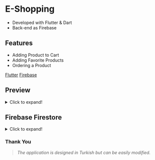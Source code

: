 # E-Shopping 

- Developed with Flutter & Dart
- Back-end as Firebase

## Features
- Adding Product to Cart
- Adding Favorite Products
- Ordering a Product


[Flutter](https://flutter.dev/docs/cookbook)
[Firebase](https://firebase.google.com)


## Preview
<details>
  <summary>Click to expand!</summary>
  
  ## App Screens
  - Login & Register

  <img src="https://github.com/salefurkan/e_commerce/blob/main/app_ui_images/Screenshot_1621321203.png?raw=true" alt="drawing" width="200"/> <img src="https://github.com/salefurkan/e_commerce/blob/main/app_ui_images/Screenshot_1621321225.png?raw=true" alt="drawing" width="200"/>

- Main Screen

<img src="https://github.com/salefurkan/e_commerce/blob/main/app_ui_images/Screenshot_1621321252.png?raw=true" alt="drawing" width="200"/> 

- Shopping Cart & Favourites

<img src="https://github.com/salefurkan/e_commerce/blob/main/app_ui_images/Screenshot_1621321285.png?raw=true" alt="drawing" width="200"/> <img src="https://github.com/salefurkan/e_commerce/blob/main/app_ui_images/Screenshot_1621321262.png" alt="drawing" width="200"/>

- My Addresses & Adding Addresses

<img src="https://github.com/salefurkan/e_commerce/blob/main/app_ui_images/Screenshot_1621321288.png?raw=true" alt="drawing" width="200"/> <img src="https://github.com/salefurkan/e_commerce/blob/main/app_ui_images/Screenshot_1621321331.png?raw=true" alt="drawing" width="200"/> <img src="  https://github.com/salefurkan/e_commerce/blob/main/app_ui_images/Screenshot_1621321343.png?raw=true" alt="drawing" width="200"/>
  
- My Orders & Order Status
  
<img src="https://github.com/salefurkan/e_commerce/blob/main/app_ui_images/Screenshot_1621321358.png?raw=true" alt="drawing" width="200"/> 
<img src="https://github.com/salefurkan/e_commerce/blob/main/app_ui_images/Screenshot_1621321360.png?raw=true" alt="drawing" width="200"/> 

- Bottom Action Menu

<img src="https://github.com/salefurkan/e_commerce/blob/main/app_ui_images/Screenshot_1621321505.png?raw=true" alt="drawing" width="200"/> <img src="https://github.com/salefurkan/e_commerce/blob/main/app_ui_images/Screenshot_1621321487.png?raw=true" alt="drawing" width="200"/>

</details>

## Firebase Firestore
<details>
  <summary>Click to expand!</summary>

- Items
<img src="https://github.com/salefurkan/e_commerce/blob/main/app_firebase_images/4.PNG?raw=true" alt="drawing" width="200"/>

- Users
<img src="https://github.com/salefurkan/e_commerce/blob/main/app_firebase_images/5.PNG?raw=true" alt="drawing" width="200"/>

- User Address
<img src="https://github.com/salefurkan/e_commerce/blob/main/app_firebase_images/6.PNG?raw=true" alt="drawing" width="200"/>


  </details>


### Thank You

  > _The application is designed in Turkish but can be easily modified._
